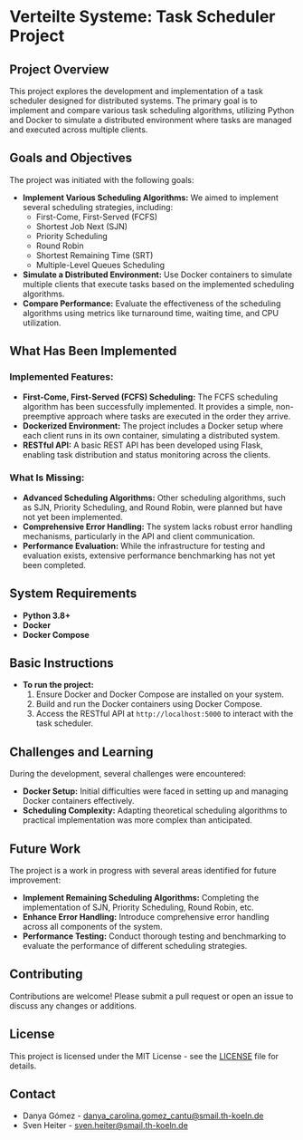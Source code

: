 # Verteilte Systeme: Task Scheduler Project

## Project Overview

This project explores the development and implementation of a task scheduler designed for distributed systems. The primary goal is to implement and compare various task scheduling algorithms, utilizing Python and Docker to simulate a distributed environment where tasks are managed and executed across multiple clients.

## Goals and Objectives

The project was initiated with the following goals:
- **Implement Various Scheduling Algorithms:** We aimed to implement several scheduling strategies, including:
  - First-Come, First-Served (FCFS)
  - Shortest Job Next (SJN)
  - Priority Scheduling
  - Round Robin
  - Shortest Remaining Time (SRT)
  - Multiple-Level Queues Scheduling
- **Simulate a Distributed Environment:** Use Docker containers to simulate multiple clients that execute tasks based on the implemented scheduling algorithms.
- **Compare Performance:** Evaluate the effectiveness of the scheduling algorithms using metrics like turnaround time, waiting time, and CPU utilization.

## What Has Been Implemented

### Implemented Features:
- **First-Come, First-Served (FCFS) Scheduling:** The FCFS scheduling algorithm has been successfully implemented. It provides a simple, non-preemptive approach where tasks are executed in the order they arrive.
- **Dockerized Environment:** The project includes a Docker setup where each client runs in its own container, simulating a distributed system.
- **RESTful API:** A basic REST API has been developed using Flask, enabling task distribution and status monitoring across the clients.

### What Is Missing:
- **Advanced Scheduling Algorithms:** Other scheduling algorithms, such as SJN, Priority Scheduling, and Round Robin, were planned but have not yet been implemented.
- **Comprehensive Error Handling:** The system lacks robust error handling mechanisms, particularly in the API and client communication.
- **Performance Evaluation:** While the infrastructure for testing and evaluation exists, extensive performance benchmarking has not yet been completed.

## System Requirements

- **Python 3.8+**
- **Docker**
- **Docker Compose**

## Basic Instructions

- **To run the project:**
  1. Ensure Docker and Docker Compose are installed on your system.
  2. Build and run the Docker containers using Docker Compose.
  3. Access the RESTful API at `http://localhost:5000` to interact with the task scheduler.

## Challenges and Learning

During the development, several challenges were encountered:
- **Docker Setup:** Initial difficulties were faced in setting up and managing Docker containers effectively.
- **Scheduling Complexity:** Adapting theoretical scheduling algorithms to practical implementation was more complex than anticipated.

## Future Work

The project is a work in progress with several areas identified for future improvement:
- **Implement Remaining Scheduling Algorithms:** Completing the implementation of SJN, Priority Scheduling, Round Robin, etc.
- **Enhance Error Handling:** Introduce comprehensive error handling across all components of the system.
- **Performance Testing:** Conduct thorough testing and benchmarking to evaluate the performance of different scheduling strategies.

## Contributing

Contributions are welcome! Please submit a pull request or open an issue to discuss any changes or additions.

## License

This project is licensed under the MIT License - see the [LICENSE](LICENSE) file for details.

## Contact

- Danya Gómez - [danya_carolina.gomez_cantu@smail.th-koeln.de](mailto:danya_carolina.gomez_cantu@smail.th-koeln.de)
- Sven Heiter - [sven.heiter@smail.th-koeln.de](mailto:sven.heiter@smail.th-koeln.de)
